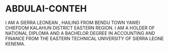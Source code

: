 # ABDULAI-CONTEH
I AM A SIERRA LEONEAN , HAILING FROM BENDU TOWN YAWEI CHIEFDOM KALAHUN DISTRICT EASTERN REGION. I AM A HOLDER OF NATIONAL DIPLOMA AND A BACHELOR DEGREE IN ACCOUNTING AND FINANCE FROM THE EASTERN TECHNICAL UNIVERSITY OF SIERRA LEONE KENEMA.
